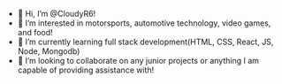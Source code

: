 - 👋 Hi, I’m @CloudyR6!
- 👀 I’m interested in motorsports, automotive technology, video games, and food!
- 🌱 I’m currently learning full stack development(HTML, CSS, React, JS, Node, Mongodb)
- 💞️ I’m looking to collaborate on any junior projects or anything I am capable of providing assistance with!


